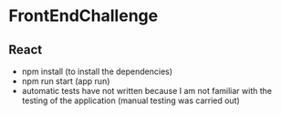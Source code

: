 # FrontEndChallenge

## React

- npm install (to install the dependencies)
- npm run start (app run)
- automatic tests have not written because I am not familiar with the testing of the application (manual testing was carried out) 